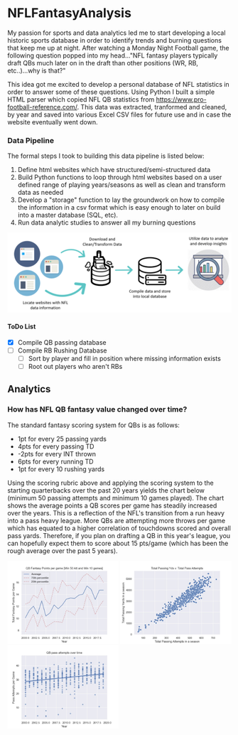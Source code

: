 # NFLFantasyAnalysis

My passion for sports and data analytics led me to start developing a local historic sports database in order to identify trends and burning questions that keep me up at night. After watching a Monday Night Football game, the following question popped into my head..."NFL fantasy players typically draft QBs much later on in the draft than other positions (WR, RB, etc..)...why is that?"

This idea got me excited to develop a personal database of NFL statistics in order to answer some of these questions. Using Python I built a simple HTML parser which copied NFL QB statistics from https://www.pro-football-reference.com/. This data was extracted, tranformed and cleaned, by year and saved into various Excel CSV files for future use and in case the website eventually went down. 

### Data Pipeline ###
The formal steps I took to building this data pipeline is listed below:
1. Define html websites which have structured/semi-structured data
2. Build Python functions to loop through html websites based on a user defined range of playing years/seasons as well as clean and transform data as needed
3. Develop a "storage" function to lay the groundwork on how to compile the information in a csv format which is easy enough to later on build into a master database (SQL, etc).
4. Run data analytic studies to answer all my burning questions

![data pipeline image](https://github.com/nasriv/NFLFantasyAnalysis/blob/master/images/Database_flow.png "Data Pipeline")

#### ToDo List ####
- [x] Compile QB passing database
- [ ] Compile RB Rushing Database
  - [ ] Sort by player and fill in position where missing information exists
  - [ ] Root out players who aren't RBs

## Analytics ##

### How has NFL QB fantasy value changed over time? ###

The standard fantasy scoring system for QBs is as follows:

* 1pt for every 25 passing yards
* 4pts for every passing TD
* -2pts for every INT thrown
* 6pts for every running TD
* 1pt for every 10 rushing yards

Using the scoring rubric above and applying the scoring system to the starting quarterbacks over the past 20 years yields the chart below (minimum 50 passing attempts and minimum 10 games played). The chart shows the average points a QB scores per game has steadily increased over the years. This is a reflection of the NFL's transition from a run heavy into a pass heavy league. More QBs are attempting more throws per game which has equated to a higher correlation of touchdowns scored and overall pass yards. Therefore, if you plan on drafting a QB in this year's league, you can hopefully expect them to score about 15 pts/game (which has been the rough average over the past 5 years).

<img src="https://github.com/nasriv/NFLFantasyAnalysis/blob/master/images/QBpoints.jpg" width="250">
<img src="https://github.com/nasriv/NFLFantasyAnalysis/blob/master/images/AttvYds.jpg" width="250">
<img src="https://github.com/nasriv/NFLFantasyAnalysis/blob/master/images/PassAttempt.jpg" width="250">
